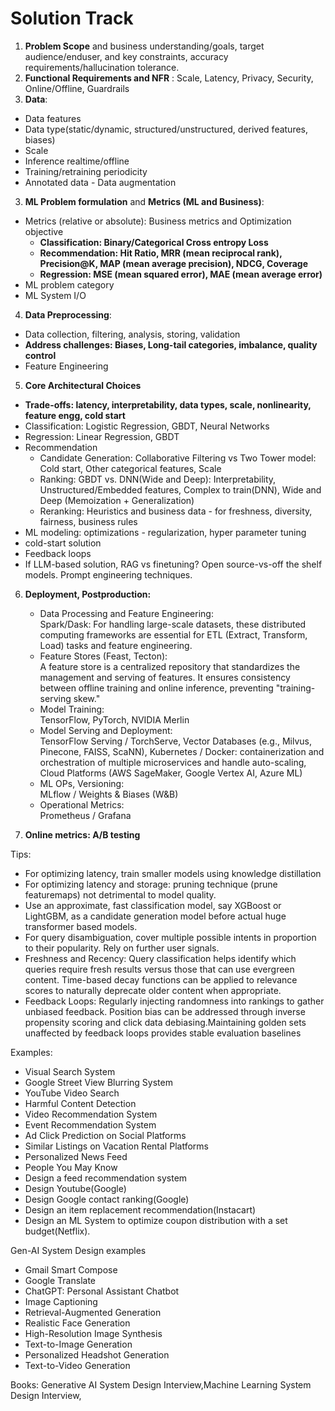 # Solution Track
1. **Problem Scope** and business understanding/goals, target audience/enduser, and key constraints, accuracy requirements/hallucination tolerance.
2. **Functional Requirements and NFR** : Scale, Latency, Privacy, Security, Online/Offline, Guardrails
3. **Data**:
  * Data features
  * Data type(static/dynamic, structured/unstructured, derived features, biases)
  * Scale
  * Inference realtime/offline
  * Training/retraining periodicity
  * Annotated data - Data augmentation
    
3. **ML Problem formulation** and **Metrics (ML and Business)**:
  * Metrics (relative or absolute): Business metrics and Optimization objective
    * **Classification: Binary/Categorical Cross entropy Loss**
    * **Recommendation: Hit Ratio, MRR (mean reciprocal rank), Precision@K, MAP (mean average precision), NDCG, Coverage**
    * **Regression: MSE (mean squared error), MAE (mean average error)**
  * ML problem category
  * ML System I/O
    
4. **Data Preprocessing**:
  * Data collection, filtering, analysis, storing, validation
  * **Address challenges: Biases, Long-tail categories, imbalance, quality control**
  * Feature Engineering
    
5. **Core Architectural Choices**
  * **Trade-offs: latency, interpretability, data types, scale, nonlinearity, feature engg, cold start**
  * Classification: Logistic Regression, GBDT, Neural Networks
  * Regression: Linear Regression, GBDT
  * Recommendation
    * Candidate Generation: Collaborative Filtering vs Two Tower model: Cold start, Other categorical features, Scale
    * Ranking: GBDT vs. DNN(Wide and Deep): Interpretability, Unstructured/Embedded features, Complex to train(DNN), Wide and Deep (Memoization + Generalization)
    * Reranking: Heuristics and business data - for freshness, diversity, fairness, business rules
  * ML modeling: optimizations - regularization, hyper parameter tuning
  * cold-start solution
  * Feedback loops
  * If LLM-based solution, RAG vs finetuning? Open source-vs-off the shelf models. Prompt engineering techniques.
    
6. **Deployment, Postproduction:**
    * Data Processing and Feature Engineering: <br> Spark/Dask: For handling large-scale datasets, these distributed computing frameworks are essential for ETL (Extract, Transform, Load) tasks and feature engineering.
    * Feature Stores (Feast, Tecton): <br>  A feature store is a centralized repository that standardizes the management and serving of features. It ensures consistency between offline training and online inference, preventing "training-serving skew."
    * Model Training: <br> TensorFlow, PyTorch, NVIDIA Merlin
    * Model Serving and Deployment: <br> TensorFlow Serving / TorchServe, Vector Databases (e.g., Milvus, Pinecone, FAISS, ScaNN), Kubernetes / Docker: containerization and orchestration of multiple microservices and handle auto-scaling, Cloud Platforms (AWS SageMaker, Google Vertex AI, Azure ML)
   * ML OPs, Versioning: <br> MLflow / Weights & Biases (W&B)
   * Operational Metrics: <br> Prometheus / Grafana
     
7. **Online metrics: A/B testing**

Tips: 
* For optimizing latency, train smaller models using knowledge distillation
* For optimizing latency and storage: pruning technique (prune featuremaps) not detrimental to model quality.
* Use an approximate, fast classification model, say XGBoost or LightGBM, as a candidate generation model before actual huge transformer based models.
* For query disambiguation, cover multiple possible intents in proportion to their popularity. Rely on further user signals.
* Freshness and Recency: Query classification helps identify which queries require fresh results versus those that can use evergreen content. Time-based decay functions can be applied to relevance scores to naturally deprecate older content when appropriate.
* Feedback Loops: Regularly injecting randomness into rankings to gather unbiased feedback. Position bias can be addressed through inverse propensity scoring and click data debiasing.Maintaining golden sets unaffected by feedback loops provides stable evaluation baselines

Examples: 
* Visual Search System
* Google Street View Blurring System
* YouTube Video Search
* Harmful Content Detection
* Video Recommendation System
* Event Recommendation System
* Ad Click Prediction on Social Platforms
* Similar Listings on Vacation Rental Platforms
* Personalized News Feed
* People You May Know
* Design a feed recommendation system
* Design Youtube(Google)
* Design Google contact ranking(Google)
* Design an item replacement recommendation(Instacart)
* Design an ML System to optimize coupon distribution with a set budget(Netflix).

Gen-AI System Design examples
* Gmail Smart Compose
* Google Translate
* ChatGPT: Personal Assistant Chatbot
* Image Captioning
* Retrieval-Augmented Generation
* Realistic Face Generation
* High-Resolution Image Synthesis
* Text-to-Image Generation
* Personalized Headshot Generation
* Text-to-Video Generation

Books: Generative AI System Design Interview,Machine Learning System Design Interview,
